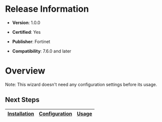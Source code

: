 # Release Information

- **Version**: 1.0.0

- **Certified**: Yes

- **Publisher**: Fortinet  

- **Compatibility**: 7.6.0 and later


# Overview



Note: This wizard doesn't need any configuration settings before its usage.


## Next Steps

| [Installation](./docs/setup.md#installation) | [Configuration](./docs/setup.md#configuration) | [Usage](./docs/usage.md) |
|----------------------------------------------|------------------------------------------------|--------------------------|
